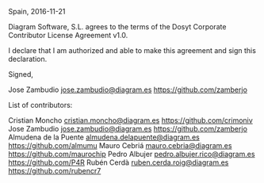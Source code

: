 Spain, 2016-11-21

Diagram Software, S.L. agrees to the terms of the Dosyt Corporate Contributor License
Agreement v1.0.

I declare that I am authorized and able to make this agreement and sign this
declaration.

Signed,

Jose Zambudio jose.zambudio@diagram.es https://github.com/zamberjo

List of contributors:

Cristian Moncho cristian.moncho@diagram.es https://github.com/crimoniv
Jose Zambudio jose.zambudio@diagram.es https://github.com/zamberjo
Almudena de la Puente almudena.delapuente@diagram.es https://github.com/almumu
Mauro Cebriá mauro.cebria@diagram.es https://github.com/maurochip
Pedro Albujer pedro.albujer.rico@diagram.es https://github.com/P4R
Rubén Cerdà ruben.cerda.roig@diagram.es https://github.com/rubencr7
